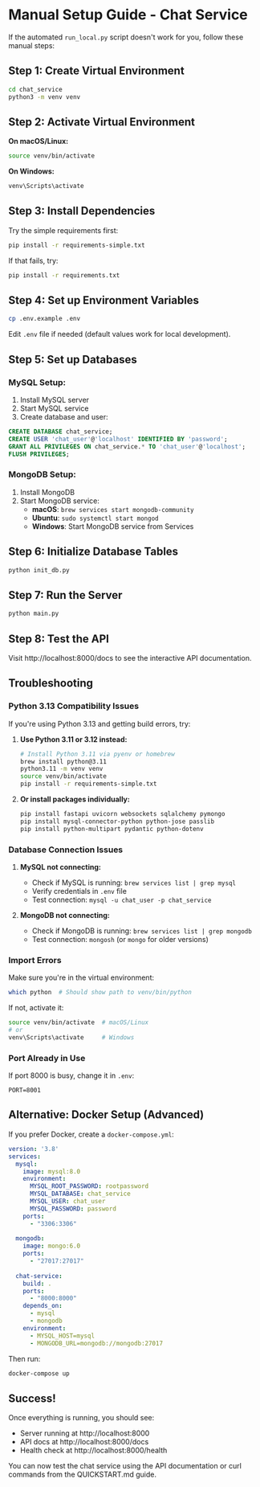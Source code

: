 # Manual Setup Guide - Chat Service

If the automated `run_local.py` script doesn't work for you, follow these manual steps:

## Step 1: Create Virtual Environment

```bash
cd chat_service
python3 -m venv venv
```

## Step 2: Activate Virtual Environment

**On macOS/Linux:**
```bash
source venv/bin/activate
```

**On Windows:**
```bash
venv\Scripts\activate
```

## Step 3: Install Dependencies

Try the simple requirements first:
```bash
pip install -r requirements-simple.txt
```

If that fails, try:
```bash
pip install -r requirements.txt
```

## Step 4: Set up Environment Variables

```bash
cp .env.example .env
```

Edit `.env` file if needed (default values work for local development).

## Step 5: Set up Databases

### MySQL Setup:
1. Install MySQL server
2. Start MySQL service
3. Create database and user:
```sql
CREATE DATABASE chat_service;
CREATE USER 'chat_user'@'localhost' IDENTIFIED BY 'password';
GRANT ALL PRIVILEGES ON chat_service.* TO 'chat_user'@'localhost';
FLUSH PRIVILEGES;
```

### MongoDB Setup:
1. Install MongoDB
2. Start MongoDB service:
   - **macOS**: `brew services start mongodb-community`
   - **Ubuntu**: `sudo systemctl start mongod`
   - **Windows**: Start MongoDB service from Services

## Step 6: Initialize Database Tables

```bash
python init_db.py
```

## Step 7: Run the Server

```bash
python main.py
```

## Step 8: Test the API

Visit http://localhost:8000/docs to see the interactive API documentation.

## Troubleshooting

### Python 3.13 Compatibility Issues

If you're using Python 3.13 and getting build errors, try:

1. **Use Python 3.11 or 3.12 instead:**
   ```bash
   # Install Python 3.11 via pyenv or homebrew
   brew install python@3.11
   python3.11 -m venv venv
   source venv/bin/activate
   pip install -r requirements-simple.txt
   ```

2. **Or install packages individually:**
   ```bash
   pip install fastapi uvicorn websockets sqlalchemy pymongo
   pip install mysql-connector-python python-jose passlib
   pip install python-multipart pydantic python-dotenv
   ```

### Database Connection Issues

1. **MySQL not connecting:**
   - Check if MySQL is running: `brew services list | grep mysql`
   - Verify credentials in `.env` file
   - Test connection: `mysql -u chat_user -p chat_service`

2. **MongoDB not connecting:**
   - Check if MongoDB is running: `brew services list | grep mongodb`
   - Test connection: `mongosh` (or `mongo` for older versions)

### Import Errors

Make sure you're in the virtual environment:
```bash
which python  # Should show path to venv/bin/python
```

If not, activate it:
```bash
source venv/bin/activate  # macOS/Linux
# or
venv\Scripts\activate     # Windows
```

### Port Already in Use

If port 8000 is busy, change it in `.env`:
```env
PORT=8001
```

## Alternative: Docker Setup (Advanced)

If you prefer Docker, create a `docker-compose.yml`:

```yaml
version: '3.8'
services:
  mysql:
    image: mysql:8.0
    environment:
      MYSQL_ROOT_PASSWORD: rootpassword
      MYSQL_DATABASE: chat_service
      MYSQL_USER: chat_user
      MYSQL_PASSWORD: password
    ports:
      - "3306:3306"
  
  mongodb:
    image: mongo:6.0
    ports:
      - "27017:27017"
  
  chat-service:
    build: .
    ports:
      - "8000:8000"
    depends_on:
      - mysql
      - mongodb
    environment:
      - MYSQL_HOST=mysql
      - MONGODB_URL=mongodb://mongodb:27017
```

Then run:
```bash
docker-compose up
```

## Success!

Once everything is running, you should see:
- Server running at http://localhost:8000
- API docs at http://localhost:8000/docs
- Health check at http://localhost:8000/health

You can now test the chat service using the API documentation or curl commands from the QUICKSTART.md guide.
